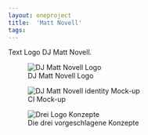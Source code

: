 ```yaml
---
layout: oneproject
title:  'Matt Novell'
tags:   
---
```


Text Logo DJ Matt Novell.


<aside>

<figure>
  <img src="/assets{{ page.url }}MN01.jpg"
    srcset="/assets{{ page.url }}MN01_2x.jpg 2x"
    alt="DJ Matt Novell Logo">
  <figcaption>DJ Matt Novell Logo</figcaption>
</figure>

<figure>
  <img src="/assets{{ page.url }}MN02.jpg"
    srcset="/assets{{ page.url }}MN02_2x.jpg 2x"
    alt="DJ Matt Novell identity Mock-up">
  <figcaption>CI Mock-up</figcaption>
</figure>

<figure>
  <img src="/assets{{ page.url }}MN03.jpg"
    srcset="/assets{{ page.url }}MN03_2x.jpg 2x"
    alt="Drei Logo Konzepte">
  <figcaption>Die drei vorgeschlagene Konzepte</figcaption>
</figure>

</aside>
